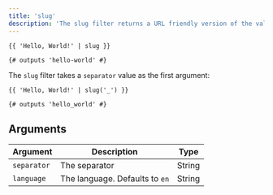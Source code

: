 ```yaml
---
title: 'slug'
description: 'The slug filter returns a URL friendly version of the value.'
---
```


```canvas {% process=false>
{{ 'Hello, World!' | slug }}

{# outputs 'hello-world' #}
```

The `slug` filter takes a `separator` value as the first argument:

```canvas {% process=false>
{{ 'Hello, World!' | slug('_') }}

{# outputs 'hello_world' #}
```

## Arguments

Argument    | Description                     | Type
----------- | ------------------------------- | -------
`separator` | The separator                   | String
`language`  | The language. Defaults to `en`  | String
